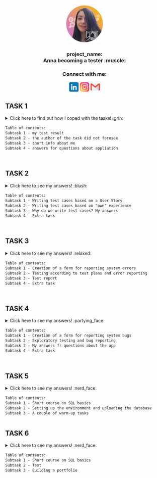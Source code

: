 <a name="readme-top"></a>

<!-- PROJECT LOGO -->

<br />
<div align="center">
  <a href="https://github.com/annasadka/challenge_portfolio_annasadka/">
    <img src="images/ania.png" alt="Logo" width="120" height="120">
  </a><br />
  <div align="center">

<h3 align="center">project_name:<br>Anna becoming a tester :muscle:</h3>
</div>
  
</div>
<div align="center">
<h3>Connect with me:</h3>
<a href="https://www.linkedin.com/in/anna-sadka-33084697/">
  <img src="images/linkedin.png" alt=”Linkedin icon" width=”30” height="30"></a>
                                                                     
  <a href="https://www.instagram.com/aniajagoda/">
  <img src="images/instagram.png" alt=”Instagram icon" width=”30” height="30"></a>
  
  <a href="mailto: anna.sadka87@gmail.com">
  <img src="images/gmail.png" alt=”Gmail icon" width=”30” height="30"></a>
                                                                           </div>


## TASK 1
<details>
  
  <summary>Click here to find out how I coped with the tasks! :grin: <br>
    
    Table of contents:
    Subtask 1 - my test result
    Subtask 2 - the author of the task did not foresee  
    Subtask 3 - short info about me
    Subtask 4 - answers for questions about appliation
   </summary>

### Subtask 1
<p>10/10. yeah!</p>

### Subtask 3

<details>
<summary>Hi, my name is Ania... :point_right: Click here and read more! :blush:</summary><br>
  <p>I decided to take part in the project because<b> I love new challenges</b> and I would like to finally do what I like. Since the beginning of my career, I've been drawn towards "tinkering" with websites, testing mobile applications and various software, which I kind of managed to do in my previous positions, although they weren't IT-related. And I always wanted to do more of this, but the other responsibilities of my position didn't allow me to. My aim is to build up a portfolio so that I can confidently start applying for jobs in this profession.</p>:muscle:
</details>

### Subtask 4
<details>
  <summary> Click here to find out what I think of the app after seeing it for the first time :innocent:</summary><br>
 
  <details>
    <summary><b>What is this application about? What is it used for?</b><br> Click for answer!	:point_left:</summary> <br> 
    <p>The app is used to record matches between teams and their results.</p>
   <br>
    </details>

 <details>
<summary><b>What functionalities are included in the application?</b><br> Click for answer!	:point_left:<br></summary>
  <br>
<ol>
  <li>login,</li>
  <li>adding players, </li>
  <li>adding matches and their results, </li>
  <li>creating reports, </li>
  <li>summary panel of the number of players, matches, reports and actions entered, </li>
  <li>contact with the dev team, </li>
  <li>recent activity.</li>
  </ol>
<br>
</details>

<details>
  <summary><b>Evaluate the application interface (appearance) - do you like it or not?</b><br> Click for answer!	:point_left:</summary><br>
  
<ul>
<li>The app's interface gives the impression of being very chaotic. At first it is not clear where to look, where to start and what the application is actually for. I suggest tidying up the home page and adopting standard practices in the visual and information hierarchy.</li><br>
  
<li>What I find missing from the menu is what is in the middle of the panel, i.e. links to add players, contact dev team, reports. I suggest expanding the menu to include the features the site has.</li><br>
  
<li>The logo and description of the application are in a non-standard place, i.e. not on the top left, but next to the menu, almost in the middle of the page, which adds to the impression of chaos. I suggest moving it to the indicated location.</li><br>
  
<li>The application is so simple and has so few functions that learning how it works is a matter of a few minutes for a person with no disabilities. If you have a visual impairment, for example, it can be cumbersome. I suggest tidying up the home page and adding a guide.</li><br>
  
<li>No option to add a match without adding a new player.</li><br>
  
<li>There is no option to verify that the data entered is correct, i.e. that the infomation is true.</li><br>

<li>The option to change the language is in a non-standard place. I suggest changing it to the right hand corner.</li><br>
  
<li>On the homepage I would add information about which teams played against each other and the result of the match.</li> <br>
  
<li>In addition to this, I would add a section showing which team has won the most matches, which player has scored the most goals.</li> <br>
  
<li>It might be tempting to add photographs of the players and to add information on what minute a goal was scored and by whom.</li><br> 
  
<li>The panel with the number of players etc. could be clickable and redirect to a page with detailed information.</li><br>
  </ul>
  <br>
  </details>
  
<details>
  <summary><b>Is the application intuitive? </b><br> Click for answer!	:point_left:</summary><br>
  
  <p>I had to think for a while before I understood what the app was for. In my opinion, it is not intuitive, or at least there is a lot of room for improvement, as I have pointed out above.</p>
  <br>
  </details>
  
  <details>
  <summary><b>Do you notice any mistakes?</b><br> Click for answer!!	:point_left:</summary><br>
  
  <p>Yes, I do :face_with_spiral_eyes:<br></p>
  <ul>
    <li>English names appear in the Polish version.</li><br>
    <li>In the player's edition the level of play, Main position and alternate position should be a list of choices. At present, anything can be entered, which makes for nonsense in the reports.</li><br>
    <li>In my opinion it is a mistake not to be able to add a match without adding a player.</li><br> 
    <li>In the report, the teams are Objects, and they should have their own names. Without that the report is worthless.</li><br>
    <li>There are several errors in the console including 404. I have included a picture. <a href="https://user-images.githubusercontent.com/122752057/213030604-b4c220bc-d710-452b-9e7e-7f459aebc489.png">Click!</a></li>
    </ul>
   
</details>
</details>
  <p align="right">(<a href="#readme-top">back to top</a>)</p>
   </details><br>
   


## TASK 2
<details>
   <summary>Click here to see my answers! :blush: <br>
    
    Table of contents:
    Subtask 1 - Writing test cases based on a User Story
    Subtask 2 - Writing test cases based on "own" experience 
    Subtask 3 - Why do we write test cases? My answers
    Subtask 4 - Extra task
   </summary>

### Subtask 1

<details>
<summary>Writing test cases based on a User Story.:point_right: Click here to see the task!</summary><br>

<ul>
<li><a href="https://docs.google.com/spreadsheets/d/1esb3fJGxXc7botlI1yLIoygmd4niZft-Q6UKA593edg/edit?usp=share_link">US_01</a></li><br>
<li><a href="https://docs.google.com/spreadsheets/d/1esb3fJGxXc7botlI1yLIoygmd4niZft-Q6UKA593edg/edit#gid=1212117345">US_02</a></li><br>
</ul>
</details>


### Subtask 2

<details>
<summary>Writing test cases based on "own" experience. :point_right: Click here to see the task!</summary><br>

<ul>
<li><a href="https://docs.google.com/spreadsheets/d/1pJEQ4pFfM-S5veqqYfkTCr1qFqLzhu1Bj0prvMUMQ3k/edit?usp=share_link">Test cases</a></li>
  </ul>
  </details>
 
  
### Subtask 3

<details>
<summary>Why do we write test cases? :point_right: Click here to see my answer!</summary><br>

https://user-images.githubusercontent.com/122752057/214440649-a05ec41c-1b17-4c2e-85b2-f4c1cee6fd0c.mp4
</details>


### Subtask 4

:zipper_mouth_face:
  <p align="right">(<a href="#readme-top">back to top</a>)</p>
</details><br>

## TASK 3
<details>
  <summary>Click here to see my answers! :relaxed: <br>
    
    Table of contents:
    Subtask 1 - Creation of a form for reporting system errors
    Subtask 2 - Testing according to test plans and error reporting
    Subtask 3 - Test report
    Subtask 4 - Extra task
   </summary><br>
  
### Subtask 1
Creation of a form for reporting system errors<br>
<a href="https://drive.google.com/drive/u/5/folders/1gSLXaTlkwndvdbQSOGza7CBALa23Y7gF">Folder Task 3</a>

### Subtask 2
Testing according to test plans and error reporting<br>
<a href="https://drive.google.com/drive/u/5/folders/1gSLXaTlkwndvdbQSOGza7CBALa23Y7gF">Folder Task 3</a>

### Subtask 3
Test report<br>
<a href="https://docs.google.com/spreadsheets/d/1MLSu-LP9oPvXpD-Xu-xuckT1fkvIojI_9IMvkJBsY5A/edit#gid=272343937">Tests report</a>

### Subtask 4
For the group and those willing. Exploratory test session<br>
:zipper_mouth_face:
</details><br>

## TASK 4
<details>
  <summary>Click here to see my answers! :partying_face: <br>
    
    Table of contents:
    Subtask 1 - Creation of a form for reporting system bugs
    Subtask 2 - Exploratory testing and bug reporting
    Subtask 3 - My answers fr questions about the app
    Subtask 4 - Extra task
   </summary><br>
  
### Subtask 1
Creation of a form for reporting system bugs
<a href="https://docs.google.com/spreadsheets/d/1oGEi4RyQhVulM9tapa3fn3SvTDue_5RR8kdUTDxT9Dc/edit#gid=632760265">Click here!</a>

### Subtask 2
Exploratory testing and bug reporting
<a href="https://docs.google.com/spreadsheets/d/1oGEi4RyQhVulM9tapa3fn3SvTDue_5RR8kdUTDxT9Dc/edit#gid=632760265">Click here!</a>

### Subtask 3
  <details>
    <summary>Click here to see my answers!</summary><br>
<details>
  <summary><b>What is this application for? What is the purpose of this app?</b></summary>
The app is used to sell and buy things, as well as to rent, sell property and search for jobs.
</details>

<details>
  <summary><b>Who is to be the end user of the app?</b></summary>
Buyers, sellers of goods, employers and jobseekers as well as landlords and property sellers/buyers.
</details>

<details>
  <summary><b>Do you think the app is user friendly? </b></summary>
Yes, I think it's user friendly.
</details>

<details>
  <summary><b>How would you improve the app?</b> </summary>
I would give the search box in the search section more in the middle of the screen, as I have looked for this box many times.
</details>

<details>
  <summary><b>What differences do you see between testing a web app and a native app?</b></summary>
My impression is that it is quicker to test in the app. However, in the desktop version it is quicker to log in.
</details>
  </details>

### Subtask 4
I wanted to, but I didn't make it
<p align="right">(<a href="#readme-top">back to top</a>)</p>
  </details><br>
  
## TASK 5
<details>
<summary>Click here to see my answers! :nerd_face: <br>
    
    Table of contents:
    Subtask 1 - Short course on SQL basics
    Subtask 2 - Setting up the environment and uploading the database
    Subtask 3 - A couple of warm-up tasks
  
   </summary><br>
   
### Subtask 1 
<details>
<summary> Click here. You won't regret it! :wink:</summary>
<h4>Short course on SQL basics. In github, list the operators/queries you have learned.</h4> 

<ul>
<li><b>SELECT</b> - extracts data from a database</li>
<li><b>UPDATE</b> - updates data in a database</li>
<li><b>DELETE</b> - deletes data from a database</li>
<li><b>INSERT INTO</b> - inserts new data into a database</li>
<li><b>CREATE DATABASE</b> - creates a new database</li>
<li><b>ALTER DATABASE</b> - modifies a database</li>
<li><b>CREATE TABLE</b> - creates a new table</li>
<li><b>ALTER TABLE</b> - modifies a table</li>
<li><b>DROP TABLE</b> - deletes a table</li>
<li><b>CREATE INDEX</b> - creates an index (search key)</li>
<li><b>DROP INDEX</b> - deletes an index</li>
</ul>

</details>

### Subtask 2 
                                       
<details>
 <summary> Click here!</summary>
<h4>Setting up the environment and uploading the database</h4>
<div align="left">
  <a href="https://github.com/annasadka/challenge_portfolio_annasadka/">
    <img src="images/1.png" alt="q1" width="600" height="500">
  </a><br /></div>
                                       </details>
                                       
### Subtask 3 
<details>
<summary> Click here!</summary>
                                       <h4>A couple of warm-up tasks.</h4>
        
<details><summary>1. Display a table of actors in alphabetical order sorting by surname column.</summary>
<div align="left">
  <a href="https://github.com/annasadka/challenge_portfolio_annasadka/">
    <img src="images/2.png" alt="q1" width="600" height="500">
  </a><br /></div>
                                       </details>
<details><summary>2. Display the film that was made in 2019.</summary>
<div align="left">
  <a href="https://github.com/annasadka/challenge_portfolio_annasadka/">
    <img src="images/3.png" alt="q1" width="900" height="500">
  </a><br /></div>

</details>

<details><summary>3. Display all films that were made between 1900 and 1999.</summary>
<div align="left">
  <a href="https://github.com/annasadka/challenge_portfolio_annasadka/">
    <img src="images/4.png" alt="q1" width="800" height="500">
  </a><br /></div>
</details>

<details><summary>4. Display ONLY the title and price of films that cost less than $7.</summary>
<div align="left">
  <a href="https://github.com/annasadka/challenge_portfolio_annasadka/">
    <img src="images/5.png" alt="q1" width="800" height="500">
  </a><br /></div>
</details>
<details><summary>5. Use the logical operator AND to display actors with actor_id between 4-7 (4 and 7 should display). DO NOT use the BETWEEN operator.</summary>
<div align="left">
  <a href="https://github.com/annasadka/challenge_portfolio_annasadka/">
    <img src="images/6.png" alt="q1" width="800" height="500">
  </a><br /></div>
</details>

<details><summary>6. Display clients with id 2,4,6 use the logical condition for this.</summary>
<div align="left">
  <a href="https://github.com/annasadka/challenge_portfolio_annasadka/">
    <img src="images/7.png" alt="q1" width="800" height="500">
  </a><br /></div>
</details>

<details><summary>7. Display clients with id 1,3,5 use the IN operator for this.</summary>
<div align="left">
  <a href="https://github.com/annasadka/challenge_portfolio_annasadka/">
    <img src="images/8.png" alt="q1" width="800" height="500">
  </a><br /></div>
</details>

<details><summary>8. Display the data of all people in the table 'actors' whose first name starts with the string 'An'.</summary>
<div align="left">
  <a href="https://github.com/annasadka/challenge_portfolio_annasadka/">
    <img src="images/9.png" alt="q1" width="800" height="500">
  </a><br /></div>
</details>

<details><summary>9. Display the data of a customer who does not have an email address specified.</summary>
<div align="left">
  <a href="https://github.com/annasadka/challenge_portfolio_annasadka/">
    <img src="images/10.png" alt="q1" width="800" height="500">
  </a><br /></div>
</details>

<details><summary>10. Display all movies whose price is above $9 and whose ID is between 2 and 8 movie_id.     </summary>
<div align="left">
  <a href="https://github.com/annasadka/challenge_portfolio_annasadka/">
    <img src="images/11.png" alt="q1" width="800" height="500">
  </a><br /></div>
</details>
                                     
                                       
<p align="right">(<a href="#readme-top">back to top</a>)</p>
</details><br>

</details>
                                       
## TASK 6
<details>
<summary>Click here to see my answers! :nerd_face: <br>
    
    Table of contents:
    Subtask 1 - Short course on SQL basics
    Subtask 2 - Test
    Subtask 3 - Building a portfolio
  
   </summary><br>
   
### Subtask 1 - Short course on SQL basics
                                       
<details>
<summary> Click here!</summary>
<h4>A couple of warm-up tasks.</h4>
      
<details>
<summary>11. I made a mistake in typing Annie Miler's name - I typed Muler. Find and apply a function to correct my breakneck error 🙈</summary>
<div align="left">
  <a href="https://github.com/annasadka/challenge_portfolio_annasadka/">
    <img src="images/2.png" alt="q1" width="600" height="500">
  </a><br /></div>
</details>

<details>
<summary>12. I charged too much money from a customer who had recently bought a film with id 4. Using the join function, check the customer's name and email. In order to write him a message about the mistake of the fantastic boss.</summary>
<div align="left">
  <a href="https://github.com/annasadka/challenge_portfolio_annasadka/">
    <img src="images/2.png" alt="q1" width="600" height="500">
  </a><br /></div>
</details>
                                                             
<details>
<summary>13. you have surely noticed that the salesman forgot to enter the email of the customer Patricia. Fill in this blank by typing in: pati@mail.com.</summary>
<div align="left">
  <a href="https://github.com/annasadka/challenge_portfolio_annasadka/">
    <img src="images/2.png" alt="q1" width="600" height="500">
  </a><br /></div>
</details>
                                                             
<details>
<summary>14. for each purchase, display the name of the customer who made the rental and the title of the film rented. (Use the inner join function to do this, think beforehand about which tables you will need for the exercise)..</summary>
<div align="left">
  <a href="https://github.com/annasadka/challenge_portfolio_annasadka/">
    <img src="images/2.png" alt="q1" width="600" height="500">
  </a><br /></div>
</details>
                                                             
<details>
<summary>15. To anonymise your data, you want to create pseudonyms for your customers. - Add a column called 'pseudonym' to the customer table,- Fill in the column so that the pseudonym is created from the first two letters of the first name and the last letter of the last name. E.g. Natalie Pilling → Na</summary>
<div align="left">
  <a href="https://github.com/annasadka/challenge_portfolio_annasadka/">
    <img src="images/2.png" alt="q1" width="600" height="500">
  </a><br /></div>
</details>
                                                             
<details>
<summary>16. display the titles of the films that have been purchased, display the table so that the titles are not repeated.</summary>
<div align="left">
  <a href="https://github.com/annasadka/challenge_portfolio_annasadka/">
    <img src="images/2.png" alt="q1" width="600" height="500">
  </a><br /></div>
</details>
                                                             
<details>
<summary>17. display a common list of names of all actors and clients, and put the result in alphabetical order. (Use the UNION function for this)</summary>
<div align="left">
  <a href="https://github.com/annasadka/challenge_portfolio_annasadka/">
    <img src="images/2.png" alt="q1" width="600" height="500">
  </a><br /></div>
</details>
                                                             
<details>
<summary>18. Poland has been overtaken by inflation and our video shop has also been affected. Raise the price of all films made after 2000 by $2.5 (Remember, the dollar is the default unit-don't use it anywhere).</summary>
<div align="left">
  <a href="https://github.com/annasadka/challenge_portfolio_annasadka/">
    <img src="images/2.png" alt="q1" width="600" height="500">
  </a><br /></div>
</details>
                                                             
<details>
<summary>19. display the name of the actor with id 4 and the title of the film he played in</summary>
<div align="left">
  <a href="https://github.com/annasadka/challenge_portfolio_annasadka/">
    <img src="images/2.png" alt="q1" width="600" height="500">
  </a><br /></div>
</details>
                                                             
<details>
<summary>20. Where's our HONIA! Add a new tuple to the customers table where customer_id = 7, name = Honia, surname = Stuczka-Kucharska, email = honia@mail.com and pseudonym = Hoa</summary>
<div align="left">
  <a href="https://github.com/annasadka/challenge_portfolio_annasadka/">
    <img src="images/2.png" alt="q1" width="600" height="500">
  </a><br /></div>
</details>
                                                             
                                                             
                                                             
### Subtask 2 - Test
### Subtask 3 - Building a portfolio
                                       
                                       
                                      
</details>

